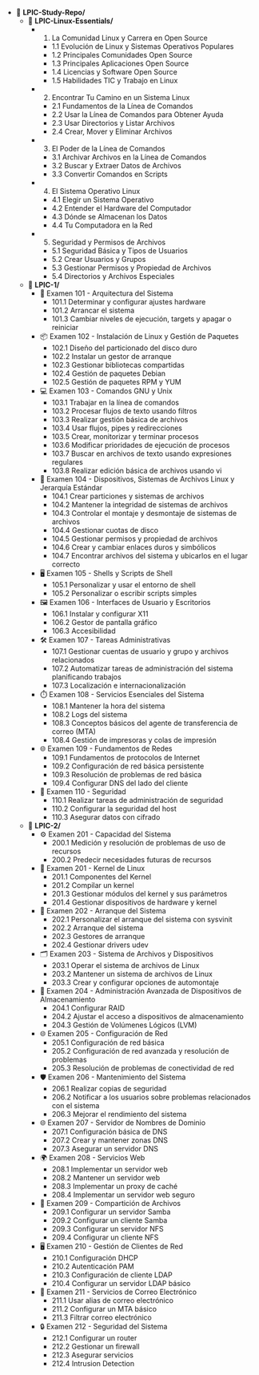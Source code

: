 - 📁 **LPIC-Study-Repo/**
    - 📁 **LPIC-Linux-Essentials/**
        - 1. La Comunidad Linux y Carrera en Open Source
            - 1.1 Evolución de Linux y Sistemas Operativos Populares
            - 1.2 Principales Comunidades Open Source
            - 1.3 Principales Aplicaciones Open Source
            - 1.4 Licencias y Software Open Source
            - 1.5 Habilidades TIC y Trabajo en Linux
        - 2. Encontrar Tu Camino en un Sistema Linux
            - 2.1 Fundamentos de la Línea de Comandos
            - 2.2 Usar la Línea de Comandos para Obtener Ayuda
            - 2.3 Usar Directorios y Listar Archivos
            - 2.4 Crear, Mover y Eliminar Archivos
        - 3. El Poder de la Línea de Comandos
            - 3.1 Archivar Archivos en la Línea de Comandos
            - 3.2 Buscar y Extraer Datos de Archivos
            - 3.3 Convertir Comandos en Scripts
        - 4. El Sistema Operativo Linux
            - 4.1 Elegir un Sistema Operativo
            - 4.2 Entender el Hardware del Computador
            - 4.3 Dónde se Almacenan los Datos
            - 4.4 Tu Computadora en la Red
        - 5. Seguridad y Permisos de Archivos
            - 5.1 Seguridad Básica y Tipos de Usuarios
            - 5.2 Crear Usuarios y Grupos
            - 5.3 Gestionar Permisos y Propiedad de Archivos
            - 5.4 Directorios y Archivos Especiales
    - 📁 **LPIC-1/**
        - 📘 Examen 101 - Arquitectura del Sistema
            - 101.1 Determinar y configurar ajustes hardware
            - 101.2 Arrancar el sistema
            - 101.3 Cambiar niveles de ejecución, targets y apagar o reiniciar
        - 📦 Examen 102 - Instalación de Linux y Gestión de Paquetes
            - 102.1 Diseño del particionado del disco duro
            - 102.2 Instalar un gestor de arranque
            - 102.3 Gestionar bibliotecas compartidas
            - 102.4 Gestión de paquetes Debian
            - 102.5 Gestión de paquetes RPM y YUM
        - 💻 Examen 103 - Comandos GNU y Unix
            - 103.1 Trabajar en la línea de comandos
            - 103.2 Procesar flujos de texto usando filtros
            - 103.3 Realizar gestión básica de archivos
            - 103.4 Usar flujos, pipes y redirecciones
            - 103.5 Crear, monitorizar y terminar procesos
            - 103.6 Modificar prioridades de ejecución de procesos
            - 103.7 Buscar en archivos de texto usando expresiones regulares
            - 103.8 Realizar edición básica de archivos usando vi
        - 🔧 Examen 104 - Dispositivos, Sistemas de Archivos Linux y Jerarquía Estándar
            - 104.1 Crear particiones y sistemas de archivos
            - 104.2 Mantener la integridad de sistemas de archivos
            - 104.3 Controlar el montaje y desmontaje de sistemas de archivos
            - 104.4 Gestionar cuotas de disco
            - 104.5 Gestionar permisos y propiedad de archivos
            - 104.6 Crear y cambiar enlaces duros y simbólicos
            - 104.7 Encontrar archivos del sistema y ubicarlos en el lugar correcto
        - 🖥️ Examen 105 - Shells y Scripts de Shell
            - 105.1 Personalizar y usar el entorno de shell
            - 105.2 Personalizar o escribir scripts simples
        - 🖼️ Examen 106 - Interfaces de Usuario y Escritorios
            - 106.1 Instalar y configurar X11
            - 106.2 Gestor de pantalla gráfico
            - 106.3 Accesibilidad
        - 🛠️ Examen 107 - Tareas Administrativas
            - 107.1 Gestionar cuentas de usuario y grupo y archivos relacionados
            - 107.2 Automatizar tareas de administración del sistema planificando trabajos
            - 107.3 Localización e internacionalización
        - ⏱️ Examen 108 - Servicios Esenciales del Sistema
            - 108.1 Mantener la hora del sistema
            - 108.2 Logs del sistema
            - 108.3 Conceptos básicos del agente de transferencia de correo (MTA)
            - 108.4 Gestión de impresoras y colas de impresión
        - 🌐 Examen 109 - Fundamentos de Redes
            - 109.1 Fundamentos de protocolos de Internet
            - 109.2 Configuración de red básica persistente
            - 109.3 Resolución de problemas de red básica
            - 109.4 Configurar DNS del lado del cliente
        - 🔐 Examen 110 - Seguridad
            - 110.1 Realizar tareas de administración de seguridad
            - 110.2 Configurar la seguridad del host
            - 110.3 Asegurar datos con cifrado
    - 📁 **LPIC-2/**
        - ⚙️ Examen 201 - Capacidad del Sistema
            - 200.1 Medición y resolución de problemas de uso de recursos
            - 200.2 Predecir necesidades futuras de recursos
        - 🧠 Examen 201 - Kernel de Linux
            - 201.1 Componentes del Kernel
            - 201.2 Compilar un kernel
            - 201.3 Gestionar módulos del kernel y sus parámetros
            - 201.4 Gestionar dispositivos de hardware y kernel
        - 🔁 Examen 202 - Arranque del Sistema
            - 202.1 Personalizar el arranque del sistema con sysvinit
            - 202.2 Arranque del sistema
            - 202.3 Gestores de arranque
            - 202.4 Gestionar drivers udev
        - 🗂️ Examen 203 - Sistema de Archivos y Dispositivos
            - 203.1 Operar el sistema de archivos de Linux
            - 203.2 Mantener un sistema de archivos de Linux
            - 203.3 Crear y configurar opciones de automontaje
        - 💾 Examen 204 - Administración Avanzada de Dispositivos de Almacenamiento
            - 204.1 Configurar RAID
            - 204.2 Ajustar el acceso a dispositivos de almacenamiento
            - 204.3 Gestión de Volúmenes Lógicos (LVM)
        - 🌐 Examen 205 - Configuración de Red
            - 205.1 Configuración de red básica
            - 205.2 Configuración de red avanzada y resolución de problemas
            - 205.3 Resolución de problemas de conectividad de red
        - 🛡️ Examen 206 - Mantenimiento del Sistema
            - 206.1 Realizar copias de seguridad
            - 206.2 Notificar a los usuarios sobre problemas relacionados con el sistema
            - 206.3 Mejorar el rendimiento del sistema
        - 🌐 Examen 207 - Servidor de Nombres de Dominio
            - 207.1 Configuración básica de DNS
            - 207.2 Crear y mantener zonas DNS
            - 207.3 Asegurar un servidor DNS
        - 🌍 Examen 208 - Servicios Web
            - 208.1 Implementar un servidor web
            - 208.2 Mantener un servidor web
            - 208.3 Implementar un proxy de caché
            - 208.4 Implementar un servidor web seguro
        - 📁 Examen 209 - Compartición de Archivos
            - 209.1 Configurar un servidor Samba
            - 209.2 Configurar un cliente Samba
            - 209.3 Configurar un servidor NFS
            - 209.4 Configurar un cliente NFS
        - 🖥️ Examen 210 - Gestión de Clientes de Red
            - 210.1 Configuración DHCP
            - 210.2 Autenticación PAM
            - 210.3 Configuración de cliente LDAP
            - 210.4 Configurar un servidor LDAP básico
        - 📨 Examen 211 - Servicios de Correo Electrónico
            - 211.1 Usar alias de correo electrónico
            - 211.2 Configurar un MTA básico
            - 211.3 Filtrar correo electrónico
        - 🔒 Examen 212 - Seguridad del Sistema
            - 212.1 Configurar un router
            - 212.2 Gestionar un firewall
            - 212.3 Asegurar servicios
            - 212.4 Intrusion Detection

